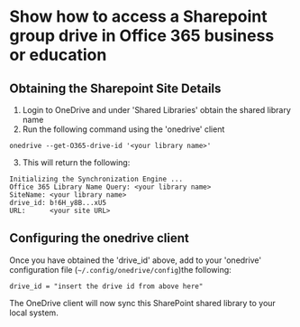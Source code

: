 # Show how to access a Sharepoint group drive in Office 365 business or education
## Obtaining the Sharepoint Site Details
1.  Login to OneDrive and under 'Shared Libraries' obtain the shared library name
2.  Run the following command using the 'onedrive' client
```text
onedrive --get-O365-drive-id '<your library name>'
```
3.  This will return the following:
```text
Initializing the Synchronization Engine ...
Office 365 Library Name Query: <your library name>
SiteName: <your library name>
drive_id: b!6H_y8B...xU5
URL:      <your site URL>
```

## Configuring the onedrive client
Once you have obtained the 'drive_id' above, add to your 'onedrive' configuration file (`~/.config/onedrive/config`)the following:
```text
drive_id = "insert the drive id from above here"
```

The OneDrive client will now sync this SharePoint shared library to your local system.
